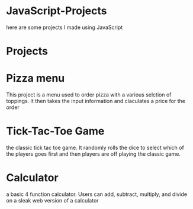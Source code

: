 # JavaScript-Projects

here are some projects I made using JavaScript

# Projects

# Pizza menu

This project is a menu used to order pizza with a various selction of toppings. It then takes the input information and claculates a price for the order

# Tick-Tac-Toe Game

the classic tick tac toe game. It randomly rolls the dice to select which of the players goes first and then players are off playing the classic game.

# Calculator

a basic 4 function calculator. Users can add, subtract, multiply, and divide on a sleak web version of a calculator
